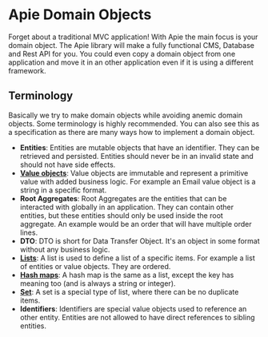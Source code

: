 # Apie Domain Objects
Forget about a traditional MVC application! With Apie the main focus is your domain object. The Apie library will make a fully functional CMS, Database and Rest API for you.
You could even copy a domain object from one application and move it in an other application even if it is using a different framework.

## Terminology
Basically we try to make domain objects while avoiding anemic domain objects. Some terminology is
highly recommended. You can also see this as a specification as there are many ways how to implement
a domain object.

* __Entities__: Entities are mutable objects that have an identifier. They can be retrieved and persisted. Entities should never be in an invalid state and should not have side effects.
* [__Value objects__](./value-objects.md): Value objects are immutable and represent a primitive value with added business logic. For example an Email value object is a string in a specific format.
* __Root Aggregates__: Root Aggregates are the entities that can be interacted with globally in an application. They can contain other entities, but these entities should only be used inside the root aggregate. An example would be an order that will have multiple order lines.
* __DTO__: DTO is short for Data Transfer Object. It's an object in some format without any business logic.
* [__Lists__](./lists.md): A list is used to define a list of a specific items. For example a list of entities or value objects. They are ordered.
* [__Hash maps__](./hashmaps.md): A hash map is the same as a list, except the key has meaning too (and is always a string or integer).
* [__Set__](./hashmaps.md): A set is a special type of list, where there can be no duplicate items.
* __Identifiers__: Identifiers are special value objects used to reference an other entity. Entities are not allowed to have direct references to sibling entities. 